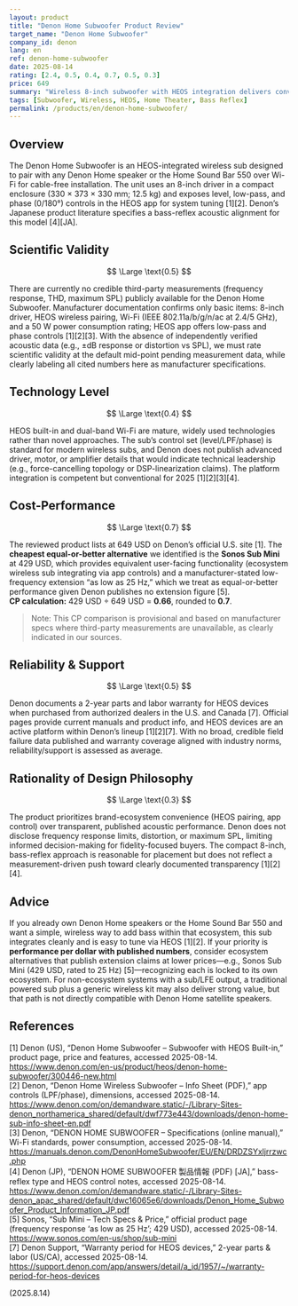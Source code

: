 ```yaml
---
layout: product
title: "Denon Home Subwoofer Product Review"
target_name: "Denon Home Subwoofer"
company_id: denon
lang: en
ref: denon-home-subwoofer
date: 2025-08-14
rating: [2.4, 0.5, 0.4, 0.7, 0.5, 0.3]
price: 649
summary: "Wireless 8-inch subwoofer with HEOS integration delivers convenient bass extension for Denon ecosystems but at premium pricing and with limited specification transparency"
tags: [Subwoofer, Wireless, HEOS, Home Theater, Bass Reflex]
permalink: /products/en/denon-home-subwoofer/
---
```


## Overview

The Denon Home Subwoofer is an HEOS-integrated wireless sub designed to pair with any Denon Home speaker or the Home Sound Bar 550 over Wi-Fi for cable-free installation. The unit uses an 8-inch driver in a compact enclosure (330 × 373 × 330 mm; 12.5 kg) and exposes level, low-pass, and phase (0/180°) controls in the HEOS app for system tuning [1][2]. Denon’s Japanese product literature specifies a bass-reflex acoustic alignment for this model [4][JA].

## Scientific Validity

$$ \Large \text{0.5} $$

There are currently no credible third-party measurements (frequency response, THD, maximum SPL) publicly available for the Denon Home Subwoofer. Manufacturer documentation confirms only basic items: 8-inch driver, HEOS wireless pairing, Wi-Fi (IEEE 802.11a/b/g/n/ac at 2.4/5 GHz), and a 50 W power consumption rating; HEOS app offers low-pass and phase controls [1][2][3]. With the absence of independently verified acoustic data (e.g., ±dB response or distortion vs SPL), we must rate scientific validity at the default mid-point pending measurement data, while clearly labeling all cited numbers here as manufacturer specifications.

## Technology Level

$$ \Large \text{0.4} $$

HEOS built-in and dual-band Wi-Fi are mature, widely used technologies rather than novel approaches. The sub’s control set (level/LPF/phase) is standard for modern wireless subs, and Denon does not publish advanced driver, motor, or amplifier details that would indicate technical leadership (e.g., force-cancelling topology or DSP-linearization claims). The platform integration is competent but conventional for 2025 [1][2][3][4].

## Cost-Performance

$$ \Large \text{0.7} $$

The reviewed product lists at 649 USD on Denon’s official U.S. site [1]. The **cheapest equal-or-better alternative** we identified is the **Sonos Sub Mini** at 429 USD, which provides equivalent user-facing functionality (ecosystem wireless sub integrating via app controls) and a manufacturer-stated low-frequency extension “as low as 25 Hz,” which we treat as equal-or-better performance given Denon publishes no extension figure [5].  
**CP calculation:** 429 USD ÷ 649 USD = **0.66**, rounded to **0.7**.

> Note: This CP comparison is provisional and based on manufacturer specs where third-party measurements are unavailable, as clearly indicated in our sources.

## Reliability & Support

$$ \Large \text{0.5} $$

Denon documents a 2-year parts and labor warranty for HEOS devices when purchased from authorized dealers in the U.S. and Canada [7]. Official pages provide current manuals and product info, and HEOS devices are an active platform within Denon’s lineup [1][2][7]. With no broad, credible field failure data published and warranty coverage aligned with industry norms, reliability/support is assessed as average.

## Rationality of Design Philosophy

$$ \Large \text{0.3} $$

The product prioritizes brand-ecosystem convenience (HEOS pairing, app control) over transparent, published acoustic performance. Denon does not disclose frequency response limits, distortion, or maximum SPL, limiting informed decision-making for fidelity-focused buyers. The compact 8-inch, bass-reflex approach is reasonable for placement but does not reflect a measurement-driven push toward clearly documented transparency [1][2][4].

## Advice

If you already own Denon Home speakers or the Home Sound Bar 550 and want a simple, wireless way to add bass within that ecosystem, this sub integrates cleanly and is easy to tune via HEOS [1][2]. If your priority is **performance per dollar with published numbers**, consider ecosystem alternatives that publish extension claims at lower prices—e.g., Sonos Sub Mini (429 USD, rated to 25 Hz) [5]—recognizing each is locked to its own ecosystem. For non-ecosystem systems with a sub/LFE output, a traditional powered sub plus a generic wireless kit may also deliver strong value, but that path is not directly compatible with Denon Home satellite speakers.

## References

[1] Denon (US), “Denon Home Subwoofer – Subwoofer with HEOS Built-in,” product page, price and features, accessed 2025-08-14. https://www.denon.com/en-us/product/heos/denon-home-subwoofer/300446-new.html  
[2] Denon, “Denon Home Wireless Subwoofer – Info Sheet (PDF),” app controls (LPF/phase), dimensions, accessed 2025-08-14. https://www.denon.com/on/demandware.static/-/Library-Sites-denon_northamerica_shared/default/dwf773e443/downloads/denon-home-sub-info-sheet-en.pdf  
[3] Denon, “DENON HOME SUBWOOFER – Specifications (online manual),” Wi-Fi standards, power consumption, accessed 2025-08-14. https://manuals.denon.com/DenonHomeSubwoofer/EU/EN/DRDZSYxljrrzwc.php  
[4] Denon (JP), “DENON HOME SUBWOOFER 製品情報 (PDF) [JA],” bass-reflex type and HEOS control notes, accessed 2025-08-14. https://www.denon.com/on/demandware.static/-/Library-Sites-denon_apac_shared/default/dwc16065e6/downloads/Denon_Home_Subwoofer_Product_Information_JP.pdf  
[5] Sonos, “Sub Mini – Tech Specs & Price,” official product page (frequency response ‘as low as 25 Hz’; 429 USD), accessed 2025-08-14. https://www.sonos.com/en-us/shop/sub-mini  
[7] Denon Support, “Warranty period for HEOS devices,” 2-year parts & labor (US/CA), accessed 2025-08-14. https://support.denon.com/app/answers/detail/a_id/1957/~/warranty-period-for-heos-devices

(2025.8.14)

